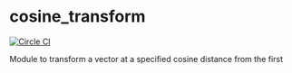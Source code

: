 # cosine_transform

[![Circle CI](https://circleci.com/gh/calvingiles/cosine_transform.svg?style=shield&circle-token=:circle-token=d5e42df9b83c0ceb1b6016a52b478c04abd984c9)](https://circleci.com/gh/calvingiles/cosine_transform)

Module to transform a vector at a specified cosine distance from the first
